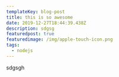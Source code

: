 ```yaml
---
templateKey: blog-post
title: this is so awesome
date: 2019-12-27T18:44:39.438Z
description: sdgsg
featuredpost: true
featuredimage: /img/apple-touch-icon.png
tags:
  - nodejs
---
```

sdgsgh

